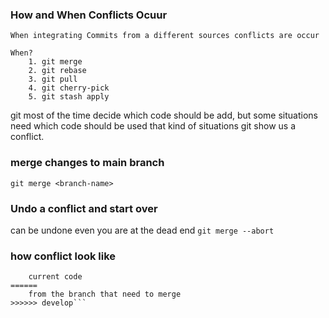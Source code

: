### How and When Conflicts Ocuur
    When integrating Commits from a different sources conflicts are occur

    When?
        1. git merge
        2. git rebase
        3. git pull
        4. git cherry-pick
        5. git stash apply

git most of the time decide which code should be add, but some situations need which code should be used that kind of situations git show us a conflict.

### merge changes to main branch
`git merge <branch-name>`


### Undo a conflict and start over
can be undone even you are at the dead end
`git merge --abort`

### how conflict look like  
```<<<<<< HEAD  
    current code   
======  
    from the branch that need to merge  
>>>>>> develop```

